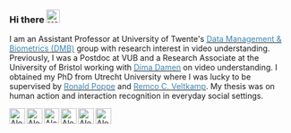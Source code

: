 ### Hi there <img src="https://user-images.githubusercontent.com/33700292/101157406-eec79080-35de-11eb-9543-5c57727a309b.gif" alt="Wave Emoji"  width="24px" height="24px" />

I am an Assistant Professor at University of Twente's <a href="https://www.utwente.nl/en/eemcs/dmb/" target="_blank"><font color="#3c84b0"> Data Management &amp; Biometrics (DMB)</font></a> group with research interest in video understanding. Previously, I was a Postdoc at VUB and a Research Associate at the University of Bristol working with <a href="https://dimadamen.github.io/" target="_blank"><font color="#3c84b0"> Dima Damen</font></a> on video understanding. I obtained my PhD from Utrecht University where I was lucky to be supervised by <a href="https://rpoppe.wordpress.com/" target="_blank"><font color="#3c84b0"> Ronald Poppe</font></a> and <a href="https://webspace.science.uu.nl/~veltk101/" target="_blank"><font color="#3c84b0"> Remco C. Veltkamp</font></a>. My thesis was on human action and interaction recognition in everyday social settings.

<a href="https://alexandrosstergiou.github.io"  target="_blank" rel="noopener noreferrer">
<picture>
  <source media="(prefers-color-scheme: dark)" srcset="https://github.com/alexandrosstergiou/alexandrosstergiou/blob/master/svgs/icon-invert.svg">
  <source media="(prefers-color-scheme: light)" srcset="https://github.com/alexandrosstergiou/alexandrosstergiou/blob/master/svgs/icon.svg">
  <img align="left" alt="Alex Stergiou | webpage" height="28px">
</picture>
</a>

<a href="https://scholar.google.com/citations?user=_E_Zs3kAAAAJ&hl=en"  target="_blank" rel="noopener noreferrer">
<picture>
  <source media="(prefers-color-scheme: dark)" srcset="https://raw.githubusercontent.com/alexandrosstergiou/alexandrosstergiou/master/svgs/google-scholar-inverted.svg">
  <source media="(prefers-color-scheme: light)" srcset="https://raw.githubusercontent.com/alexandrosstergiou/alexandrosstergiou/master/svgs/google-scholar.svg">
  <img align="left" alt="Alex Stergiou | google scholar" height="28px">
</picture>
</a>

<a href="https://people.utwente.nl/a.g.stergiou"  target="_blank" rel="noopener noreferrer">
<picture>
  <source media="(prefers-color-scheme: dark)" srcset="https://github.com/alexandrosstergiou/alexandrosstergiou/blob/master/svgs/ut.svg">
  <source media="(prefers-color-scheme: light)" srcset="https://github.com/alexandrosstergiou/alexandrosstergiou/blob/master/svgs/UT_b.png">
  <img align="left" alt="Alex Stergiou | UT webpage" height="27px">
</picture>
</a>

<a href="https://huggingface.co/astergiou"  target="_blank" rel="noopener noreferrer">
<picture>
  <source media="(prefers-color-scheme: dark)" srcset="https://raw.githubusercontent.com/alexandrosstergiou/alexandrosstergiou/master/svgs/hf-transparent-inverted.svg">
  <source media="(prefers-color-scheme: light)" srcset="https://raw.githubusercontent.com/alexandrosstergiou/alexandrosstergiou/master/svgs/hf-transparent.svg">
  <img align="left" alt="Alex Stergiou | HuggingFace" height="28px">
</picture>
</a>

<a href="https://twitter.com/_alexstergiou"  target="_blank" rel="noopener noreferrer">
<picture>
  <source media="(prefers-color-scheme: dark)" srcset="https://raw.githubusercontent.com/alexandrosstergiou/alexandrosstergiou/master/svgs/x-twitter-inverted.svg">
  <source media="(prefers-color-scheme: light)" srcset="https://raw.githubusercontent.com/alexandrosstergiou/alexandrosstergiou/master/svgs/x-twitter.svg">
  <img align="left" alt="Alex Stergiou | Twitter X" height="28px">
</picture>
</a>

<a href="https://www.linkedin.com/in/alexandros-stergiou-b06a17128/"  target="_blank" rel="noopener noreferrer">
<picture>
  <source media="(prefers-color-scheme: dark)" srcset="https://raw.githubusercontent.com/alexandrosstergiou/alexandrosstergiou/master/svgs/linkedin-in-inverted.svg">
  <source media="(prefers-color-scheme: light)" srcset="https://raw.githubusercontent.com/alexandrosstergiou/alexandrosstergiou/master/svgs/linkedin-in.svg">
  <img align="left" alt="Alex Stergiou | Linkedin" height="28px">
</picture>
</a>


